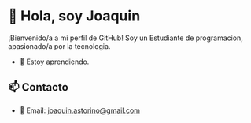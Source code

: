 # 👋 Hola, soy Joaquin

¡Bienvenido/a a mi perfil de GitHub! Soy un Estudiante de programacion, apasionado/a por la tecnologia.

- 🌱 Estoy aprendiendo.

## 📫 Contacto

- 📧 Email: joaquin.astorino@gmail.com
